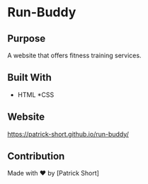 # Run-Buddy

## Purpose
A website that offers fitness training services.

## Built With
* HTML
*CSS

## Website 
https://patrick-short.github.io/run-buddy/

## Contribution
Made with ❤️ by [Patrick Short]
